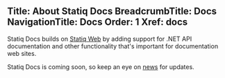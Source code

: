 ﻿Title: About Statiq Docs
BreadcrumbTitle: Docs
NavigationTitle: Docs
Order: 1
Xref: docs
---
Statiq Docs builds on [Statiq Web](/web) by adding support for .NET API documentation and other functionality that's important for documentation web sites.

Statiq Docs is coming soon, so keep an eye on [news](/news) for updates.